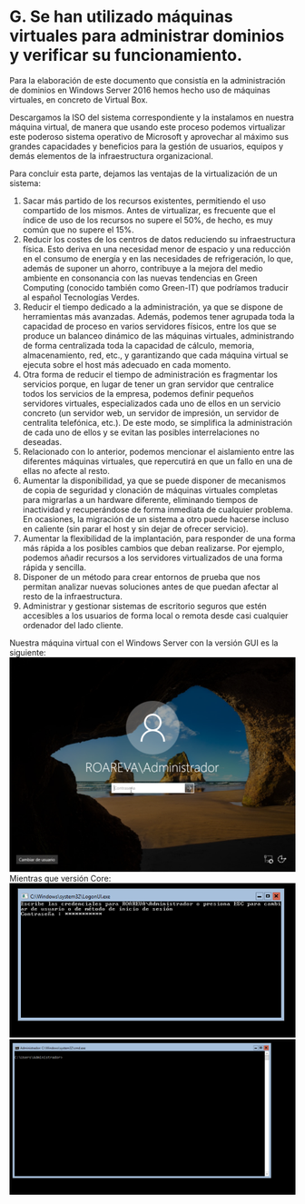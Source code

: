# G. Se han utilizado máquinas virtuales para administrar dominios y verificar su funcionamiento.
Para la elaboración de este documento que consistía en la administración de dominios en Windows Server 2016 hemos hecho uso de máquinas virtuales, en concreto de Virtual Box. 

Descargamos la ISO del sistema correspondiente y la instalamos en nuestra máquina virtual, de manera que usando este proceso podemos virtualizar este poderoso sistema operativo de Microsoft y aprovechar al máximo sus grandes capacidades y beneficios para la gestión de usuarios, equipos y demás elementos de la infraestructura organizacional.

Para concluir esta parte, dejamos las ventajas de la virtualización de un sistema:
1. Sacar más partido de los recursos existentes, permitiendo el uso compartido de los mismos. Antes de virtualizar, es frecuente que el índice de uso de los recursos no supere el 50%, de hecho, es muy común que no supere el 15%.
2. Reducir los costes de los centros de datos reduciendo su infraestructura física. Esto deriva en una necesidad menor de espacio y una reducción en el consumo de energía y en las necesidades de refrigeración, lo que, además de suponer un ahorro, contribuye a la mejora del medio ambiente en consonancia con las nuevas tendencias en Green Computing (conocido también como Green-IT) que podríamos traducir al español Tecnologías Verdes.
3. Reducir el tiempo dedicado a la administración, ya que se dispone de herramientas más avanzadas. Además, podemos tener agrupada toda la capacidad de proceso en varios servidores físicos, entre los que se produce un balanceo dinámico de las máquinas virtuales, administrando de forma centralizada toda la capacidad de cálculo, memoria, almacenamiento, red, etc., y garantizando que cada máquina virtual se ejecuta sobre el host más adecuado en cada momento.
4. Otra forma de reducir el tiempo de administración es fragmentar los servicios porque, en lugar de tener un gran servidor que centralice todos los servicios de la empresa, podemos definir pequeños servidores virtuales, especializados cada uno de ellos en un servicio concreto (un servidor web, un servidor de impresión, un servidor de centralita telefónica, etc.). De este modo, se simplifica la administración de cada uno de ellos y se evitan las posibles interrelaciones no deseadas.
5. Relacionado con lo anterior, podemos mencionar el aislamiento entre las diferentes máquinas virtuales, que repercutirá en que un fallo en una de ellas no afecte al resto.
6. Aumentar la disponibilidad, ya que se puede disponer de mecanismos de copia de seguridad y clonación de máquinas virtuales completas para migrarlas a un hardware diferente, eliminando tiempos de inactividad y recuperándose de forma inmediata de cualquier problema. En ocasiones, la migración de un sistema a otro puede hacerse incluso en caliente (sin parar el host y sin dejar de ofrecer servicio).
7. Aumentar la flexibilidad de la implantación, para responder de una forma más rápida a los posibles cambios que deban realizarse. Por ejemplo, podemos añadir recursos a los servidores virtualizados de una forma rápida y sencilla.
8. Disponer de un método para crear entornos de prueba que nos permitan analizar nuevas soluciones antes de que puedan afectar al resto de la infraestructura.
9. Administrar y gestionar sistemas de escritorio seguros que estén accesibles a los usuarios de forma local o remota desde casi cualquier ordenador del lado cliente.

Nuestra máquina virtual con el Windows Server con la versión GUI es la siguiente:
![img](https://github.com/roareva/ISO-Administracion_de_dominios/blob/master/img/g/w.jpg)
Mientras que versión Core:
![img](https://github.com/roareva/ISO-Administracion_de_dominios/blob/master/img/g/0.jpg)
![img](https://github.com/roareva/ISO-Administracion_de_dominios/blob/master/img/g/1.jpg)
